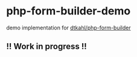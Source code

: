 # php-form-builder-demo

demo implementation for [dtkahl/php-form-builder](https://github.com/dtkahl/php-form-builder)

## !! Work in progress !!
